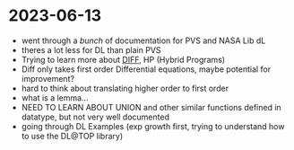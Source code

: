 # 2023-06-13

- went through a *bunch* of documentation for PVS and NASA Lib dL
- theres a lot less for DL than plain PVS
- Trying to learn more about [DIFF](../pages/DIFF.md), HP (Hybrid Programs)
- Diff only takes first order Differential equations, maybe potential for improvement?
- hard to think about translating higher order to first order
- what is a lemma...
- NEED TO LEARN ABOUT UNION and other similar functions defined in datatype, but
not very well documented
- going through DL Examples (exp growth first, trying to understand how to use
the DL@TOP library)
